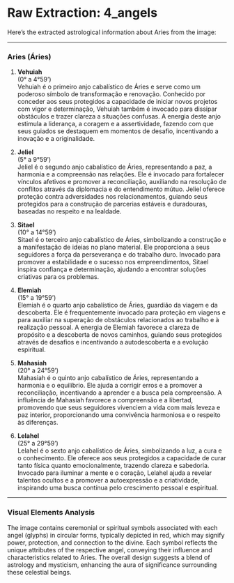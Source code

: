 # Raw Extraction: 4_angels

Here’s the extracted astrological information about Aries from the image:

---

### Aries (Áries)

1. **Vehuiah**  
   (0° a 4°59’)  
   Vehuiah é o primeiro anjo cabalístico de Áries e serve como um poderoso símbolo de transformação e renovação. Conhecido por conceder aos seus protegidos a capacidade de iniciar novos projetos com vigor e determinação, Vehuiah também é invocado para dissipar obstáculos e trazer clareza a situações confusas. A energia deste anjo estimula a liderança, a coragem e a assertividade, fazendo com que seus guiados se destaquem em momentos de desafio, incentivando a inovação e a originalidade.

2. **Jeliel**  
   (5° a 9°59’)  
   Jeliel é o segundo anjo cabalístico de Áries, representando a paz, a harmonia e a compreensão nas relações. Ele é invocado para fortalecer vínculos afetivos e promover a reconciliação, auxiliando na resolução de conflitos através da diplomacia e do entendimento mútuo. Jeliel oferece proteção contra adversidades nos relacionamentos, guiando seus protegidos para a construção de parcerias estáveis e duradouras, baseadas no respeito e na lealdade.

3. **Sitael**  
   (10° a 14°59’)  
   Sitael é o terceiro anjo cabalístico de Áries, simbolizando a construção e a manifestação de ideias no plano material. Ele proporciona a seus seguidores a força da perseverança e do trabalho duro. Invocado para promover a estabilidade e o sucesso nos empreendimentos, Sitael inspira confiança e determinação, ajudando a encontrar soluções criativas para os problemas.

4. **Elemiah**  
   (15° a 19°59’)  
   Elemiah é o quarto anjo cabalístico de Áries, guardião da viagem e da descoberta. Ele é frequentemente invocado para proteção em viagens e para auxiliar na superação de obstáculos relacionados ao trabalho e à realização pessoal. A energia de Elemiah favorece a clareza de propósito e a descoberta de novos caminhos, guiando seus protegidos através de desafios e incentivando a autodescoberta e a evolução espiritual.

5. **Mahasiah**  
   (20° a 24°59’)  
   Mahasiah é o quinto anjo cabalístico de Áries, representando a harmonia e o equilíbrio. Ele ajuda a corrigir erros e a promover a reconciliação, incentivando a aprender e a busca pela compreensão. A influência de Mahasiah favorece a compreensão e a libertad, promovendo que seus seguidores vivenciem a vida com mais leveza e paz interior, proporcionando uma convivência harmoniosa e o respeito às diferenças.

6. **Lelahel**  
   (25° a 29°59’)  
   Lelahel é o sexto anjo cabalístico de Áries, simbolizando a luz, a cura e o conhecimento. Ele oferece aos seus protegidos a capacidade de curar tanto física quanto emocionalmente, trazendo clareza e sabedoria. Invocado para iluminar a mente e o coração, Lelahel ajuda a revelar talentos ocultos e a promover a autoexpressão e a criatividade, inspirando uma busca contínua pelo crescimento pessoal e espiritual.

---

### Visual Elements Analysis

The image contains ceremonial or spiritual symbols associated with each angel (glyphs) in circular forms, typically depicted in red, which may signify power, protection, and connection to the divine. Each symbol reflects the unique attributes of the respective angel, conveying their influence and characteristics related to Aries. The overall design suggests a blend of astrology and mysticism, enhancing the aura of significance surrounding these celestial beings.